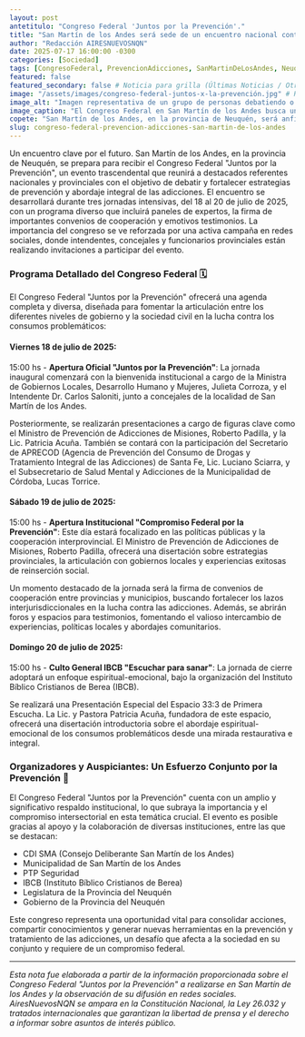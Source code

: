 ```yaml
---
layout: post
antetitulo: "Congreso Federal 'Juntos por la Prevención'." 
title: "San Martín de los Andes será sede de un encuentro nacional contra los consumos problemáticos."
author: "Redacción AIRESNUEVOSNQN"
date: 2025-07-17 16:00:00 -0300
categories: [Sociedad]
tags: [CongresoFederal, PrevencionAdicciones, SanMartinDeLosAndes, Neuquen, PoliticasPublicas, SaludMental, RobertoPadilla, JulietaCorroza, CarlosSaloniti, ConsumosProblematicos, ColaboracionFederal]
featured: false
featured_secondary: false # Noticia para grilla (Últimas Noticias / Otras Grillas)
image: "/assets/images/congreso-federal-juntos-x-la-prevención.jpg" # RUTA DE LA IMAGEN (SUGERENCIA: 400px de ancho por 225px de alto - proporción 16:9)
image_alt: "Imagen representativa de un grupo de personas debatiendo o colaborando, con un fondo que sugiere esperanza o prevención."
image_caption: "El Congreso Federal en San Martín de los Andes busca unificar esfuerzos contra las adicciones."
copete: "San Martín de los Andes, en la provincia de Neuquén, será anfitrión del Congreso Federal 'Juntos por la Prevención' del 18 al 20 de julio de 2025. El evento reunirá a referentes nacionales y provinciales para debatir y fortalecer estrategias de prevención y abordaje integral de las adicciones, con un programa que incluye paneles de expertos, firma de convenios y testimonios."
slug: congreso-federal-prevencion-adicciones-san-martin-de-los-andes
---
```


Un encuentro clave por el futuro. San Martín de los Andes, en la provincia de Neuquén, se prepara para recibir el Congreso Federal "Juntos por la Prevención", un evento trascendental que reunirá a destacados referentes nacionales y provinciales con el objetivo de debatir y fortalecer estrategias de prevención y abordaje integral de las adicciones. El encuentro se desarrollará durante tres jornadas intensivas, del 18 al 20 de julio de 2025, con un programa diverso que incluirá paneles de expertos, la firma de importantes convenios de cooperación y emotivos testimonios. La importancia del congreso se ve reforzada por una activa campaña en redes sociales, donde intendentes, concejales y funcionarios provinciales están realizando invitaciones a participar del evento.

### Programa Detallado del Congreso Federal 🗓️

El Congreso Federal "Juntos por la Prevención" ofrecerá una agenda completa y diversa, diseñada para fomentar la articulación entre los diferentes niveles de gobierno y la sociedad civil en la lucha contra los consumos problemáticos:

#### Viernes 18 de julio de 2025:

15:00 hs - **Apertura Oficial "Juntos por la Prevención"**: La jornada inaugural comenzará con la bienvenida institucional a cargo de la Ministra de Gobiernos Locales, Desarrollo Humano y Mujeres, Julieta Corroza, y el Intendente Dr. Carlos Saloniti, junto a concejales de la localidad de San Martín de los Andes.

Posteriormente, se realizarán presentaciones a cargo de figuras clave como el Ministro de Prevención de Adicciones de Misiones, Roberto Padilla, y la Lic. Patricia Acuña. También se contará con la participación del Secretario de APRECOD (Agencia de Prevención del Consumo de Drogas y Tratamiento Integral de las Adicciones) de Santa Fe, Lic. Luciano Sciarra, y el Subsecretario de Salud Mental y Adicciones de la Municipalidad de Córdoba, Lucas Torrice.

#### Sábado 19 de julio de 2025:

15:00 hs - **Apertura Institucional "Compromiso Federal por la Prevención"**: Este día estará focalizado en las políticas públicas y la cooperación interprovincial. El Ministro de Prevención de Adicciones de Misiones, Roberto Padilla, ofrecerá una disertación sobre estrategias provinciales, la articulación con gobiernos locales y experiencias exitosas de reinserción social.

Un momento destacado de la jornada será la firma de convenios de cooperación entre provincias y municipios, buscando fortalecer los lazos interjurisdiccionales en la lucha contra las adicciones. Además, se abrirán foros y espacios para testimonios, fomentando el valioso intercambio de experiencias, políticas locales y abordajes comunitarios.

#### Domingo 20 de julio de 2025:

15:00 hs - **Culto General IBCB "Escuchar para sanar"**: La jornada de cierre adoptará un enfoque espiritual-emocional, bajo la organización del Instituto Bíblico Cristianos de Berea (IBCB).

Se realizará una Presentación Especial del Espacio 33:3 de Primera Escucha. La Lic. y Pastora Patricia Acuña, fundadora de este espacio, ofrecerá una disertación introductoria sobre el abordaje espiritual-emocional de los consumos problemáticos desde una mirada restaurativa e integral.

### Organizadores y Auspiciantes: Un Esfuerzo Conjunto por la Prevención 🤝

El Congreso Federal "Juntos por la Prevención" cuenta con un amplio y significativo respaldo institucional, lo que subraya la importancia y el compromiso intersectorial en esta temática crucial. El evento es posible gracias al apoyo y la colaboración de diversas instituciones, entre las que se destacan:

* CDI SMA (Consejo Deliberante San Martín de los Andes)
* Municipalidad de San Martín de los Andes
* PTP Seguridad
* IBCB (Instituto Bíblico Cristianos de Berea)
* Legislatura de la Provincia del Neuquén
* Gobierno de la Provincia del Neuquén

Este congreso representa una oportunidad vital para consolidar acciones, compartir conocimientos y generar nuevas herramientas en la prevención y tratamiento de las adicciones, un desafío que afecta a la sociedad en su conjunto y requiere de un compromiso federal.

---
*Esta nota fue elaborada a partir de la información proporcionada sobre el Congreso Federal "Juntos por la Prevención" a realizarse en San Martín de los Andes y la observación de su difusión en redes sociales. AiresNuevosNQN se ampara en la Constitución Nacional, la Ley 26.032 y tratados internacionales que garantizan la libertad de prensa y el derecho a informar sobre asuntos de interés público.*